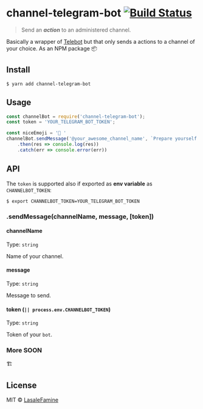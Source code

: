 # channel-telegram-bot [![Build Status](https://travis-ci.org/LasaleFamine/channel-telegram-bot.svg?branch=master)](https://travis-ci.org/LasaleFamine/channel-telegram-bot)

> Send an ***action*** to an administered channel.

Basically a wrapper of [Telebot](https://github.com/kosmodrey/telebot/) but that only sends a actions to a channel of your choice. As an NPM package :package:


## Install

```
$ yarn add channel-telegram-bot
```


## Usage

```js
const channelBot = require('channel-telegram-bot');
const token = 'YOUR_TELEGRAM_BOT_TOKEN';

const niceEmoji = '🥋 '
channelBot.sendMessage('@your_awesome_channel_name', `Prepare yourself ${niceEmoji}`, token)
	.then(res => console.log(res))
	.catch(err => console.error(err))
```


## API

The `token` is supported also if exported as **env variable** as `CHANNELBOT_TOKEN`:

```
$ export CHANNELBOT_TOKEN=YOUR_TELEGRAM_BOT_TOKEN
```

### .sendMessage(channelName, message, [token])

#### channelName

Type: `string`

Name of your channel.

#### message

Type: `string`

Message to send.

#### token (`|| process.env.CHANNELBOT_TOKEN`)

Type: `string`

Token of your `bot`.


### More SOON

:building_construction:


## License

MIT © [LasaleFamine](https://github.com/lasalefamine)
